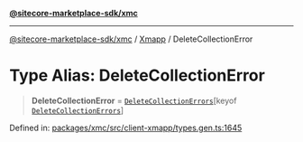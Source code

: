 [**@sitecore-marketplace-sdk/xmc**](../../../../README.md)

***

[@sitecore-marketplace-sdk/xmc](../../../../README.md) / [Xmapp](../README.md) / DeleteCollectionError

# Type Alias: DeleteCollectionError

> **DeleteCollectionError** = [`DeleteCollectionErrors`](DeleteCollectionErrors.md)\[keyof [`DeleteCollectionErrors`](DeleteCollectionErrors.md)\]

Defined in: [packages/xmc/src/client-xmapp/types.gen.ts:1645](https://github.com/Sitecore/marketplace-sdk/blob/893df143248e67d8c66e942a96045542130259a0/packages/xmc/src/client-xmapp/types.gen.ts#L1645)
